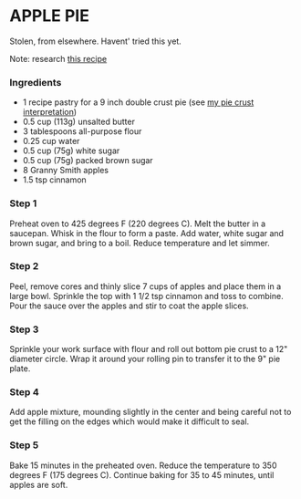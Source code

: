 # APPLE PIE

Stolen, from elsewhere. Havent' tried this yet.

Note: research [this recipe](https://www.simplyrecipes.com/recipes/old_fashioned_apple_pie/)

### Ingredients

* 1 recipe pastry for a 9 inch double crust pie (see [my pie crust interpretation](../pie-crust))
* 0.5 cup (113g) unsalted butter
* 3 tablespoons all-purpose flour
* 0.25 cup water
* 0.5 cup (75g) white sugar
* 0.5 cup (75g) packed brown sugar
* 8 Granny Smith apples
* 1.5 tsp cinnamon


### Step 1
Preheat oven to 425 degrees F (220 degrees C). Melt the butter in a saucepan. Whisk in the flour to form a paste. Add water, white sugar and brown sugar, and bring to a boil. Reduce temperature and let simmer. 

### Step 2
Peel, remove cores and thinly slice 7 cups of apples and place them in a large bowl. Sprinkle the top with 1 1/2 tsp cinnamon and toss to combine. Pour the sauce over the apples and stir to coat the apple slices.

### Step 3
Sprinkle your work surface with flour and roll out bottom pie crust to a 12" diameter circle. Wrap it around your rolling pin to transfer it to the 9" pie plate. 

### Step 4
Add apple mixture, mounding slightly in the center and being careful not to get the filling on the edges which would make it difficult to seal.

### Step 5
Bake 15 minutes in the preheated oven. Reduce the temperature to 350 degrees F (175 degrees C). Continue baking for 35 to 45 minutes, until apples are soft.
